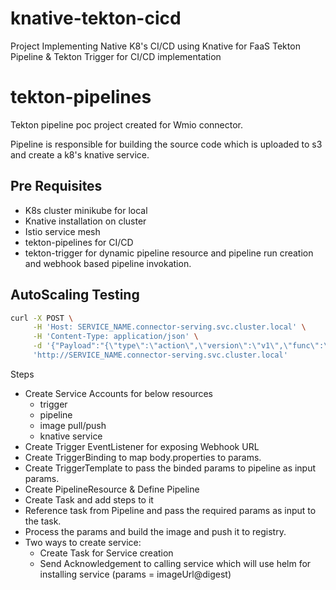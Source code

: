 # knative-tekton-cicd
Project Implementing Native K8's CI/CD using Knative for FaaS Tekton Pipeline &amp; Tekton Trigger for CI/CD implementation

# tekton-pipelines

Tekton pipeline poc project created for Wmio connector.

Pipeline is responsible for building the source code which is uploaded to s3 and create a k8's knative service.

## Pre Requisites
*  K8s cluster minikube for local
*  Knative installation on cluster
*  Istio service mesh
*  tekton-pipelines for CI/CD
*  tekton-trigger for dynamic pipeline resource and pipeline run creation and webhook based pipeline invokation.


## AutoScaling Testing
``` bash
curl -X POST \
     -H 'Host: SERVICE_NAME.connector-serving.svc.cluster.local' \
     -H 'Content-Type: application/json' \
     -d '{"Payload":"{\"type\":\"action\",\"version\":\"v1\",\"func\":\"print\",\"input\":{\"log\":\"Hello I am Logger\"}}"}' \
     'http://SERVICE_NAME.connector-serving.svc.cluster.local'
```

Steps
- Create Service Accounts for below resources
     - trigger
     - pipeline
     - image pull/push
     - knative service
- Create Trigger EventListener for exposing Webhook URL
- Create TriggerBinding to map body.properties to params.
- Create TriggerTemplate to pass the binded params to pipeline as input params.
- Create PipelineResource & Define Pipeline
- Create Task and add steps to it
- Reference task from Pipeline and pass the required params as input to the task.
- Process the params and build the image and push it to registry.
- Two ways to create service:
  - Create Task for Service creation
  - Send Acknowledgement to calling service which will use helm for installing service (params = imageUrl@digest)
